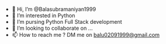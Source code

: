 - 👋 Hi, I’m @Balasubramaniyan1999
- 👀 I’m interested in Python
- 🌱 I’m pursing Python Full Stack development
- 💞️ I’m looking to collaborate on ...
- 📫 How to reach me ?  DM me on balu02091999@gmail.com

<!---
Balasubramaniyan1999/Balasubramaniyan1999 is a ✨ special ✨ repository because its `README.md` (this file) appears on your GitHub profile.
You can click the Preview link to take a look at your changes.
--->

